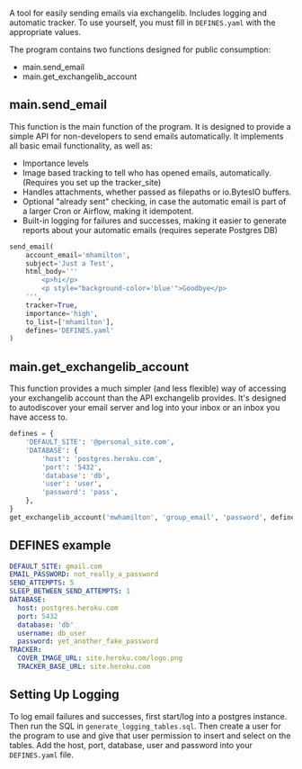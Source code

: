 A tool for easily sending emails via exchangelib. Includes logging and automatic tracker. To use yourself, you must fill in `DEFINES.yaml` with the appropriate values.

The program contains two functions designed for public consumption:
* main.send_email
* main.get_exchangelib_account

## main.send_email
This function is the main function of the program. It is designed to provide a simple API for non-developers to send emails automatically. It implements all basic email functionality, as well as:
* Importance levels
* Image based tracking to tell who has opened emails, automatically. (Requires you set up the tracker_site)
* Handles attachments, whether passed as filepaths or io.BytesIO buffers. 
* Optional "already sent" checking, in case the automatic email is part of a larger Cron or Airflow, making it idempotent.
* Built-in logging for failures and successes, making it easier to generate reports about your automatic emails (requires seperate Postgres DB)

```python
send_email(
    account_email='mhamilton',
    subject='Just a Test',
    html_body='''
        <p>hi</p>
        <p style="background-color='blue'">Goodbye</p>
    ''',
    tracker=True,
    importance='high',
    to_list=['mhamilton'],
    defines='DEFINES.yaml'
)
```

## main.get_exchangelib_account
This function provides a much simpler (and less flexible) way of accessing your exchangelib account than the API exchangelib provides. It's designed to autodiscover your email server and log into your inbox or an inbox you have access to.

```python
defines = {
    'DEFAULT_SITE': '@personal_site.com',
    'DATABASE': {
        'host': 'postgres.heroku.com',
        'port': '5432',
        'database': 'db',
        'user': 'user',
        'password': 'pass',
    },
}
get_exchangelib_account('mwhamilton', 'group_email', 'password', defines)
```

## DEFINES example
```yaml
DEFAULT_SITE: gmail.com
EMAIL_PASSWORD: not_really_a_password
SEND_ATTEMPTS: 5
SLEEP_BETWEEN_SEND_ATTEMPTS: 1
DATABASE:
  host: postgres.heroku.com
  port: 5432
  database: 'db'
  username: db_user
  password: yet_another_fake_password
TRACKER:
  COVER_IMAGE_URL: site.heroku.com/logo.png
  TRACKER_BASE_URL: site.heroku.com
```

## Setting Up Logging
To log email failures and successes, first start/log into a postgres instance. Then run the SQL in `generate_logging_tables.sql`.
Then create a user for the program to use and give that user permission to insert and select on the tables.
Add the host, port, database, user and password into your `DEFINES.yaml` file.
